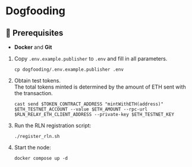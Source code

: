 # Dogfooding

## 📝 Prerequisites

- **Docker** and **Git**

1. Copy `.env.example.publisher` to `.env` and fill in all parameters.

    ```
    cp dogfooding/.env.example.publisher .env
    ```
2. Obtain test tokens.   
    The total tokens minted is determined by the amount of ETH sent with the transaction.

    ```
    cast send $TOKEN_CONTRACT_ADDRESS "mintWithETH(address)" $ETH_TESTNET_ACCOUNT --value $ETH_AMOUNT --rpc-url $RLN_RELAY_ETH_CLIENT_ADDRESS --private-key $ETH_TESTNET_KEY
    ```
3. Run the RLN registration script:

    ```
    ./register_rln.sh
    ```
4. Start the node:

    ```
    docker compose up -d
    ```
    
